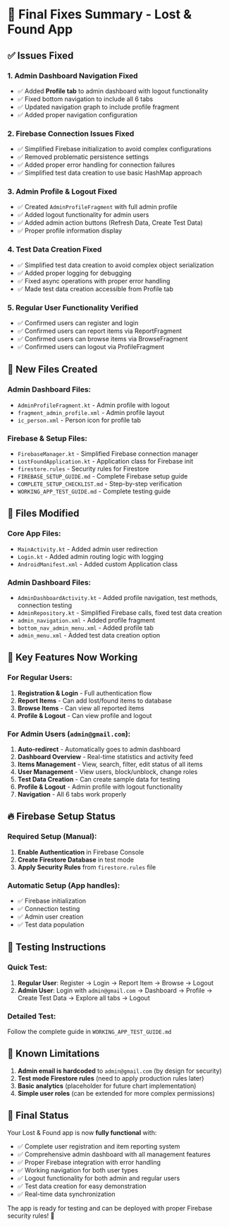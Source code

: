 # 🔧 Final Fixes Summary - Lost & Found App

## ✅ **Issues Fixed**

### 1. **Admin Dashboard Navigation Fixed**
- ✅ Added **Profile tab** to admin dashboard with logout functionality
- ✅ Fixed bottom navigation to include all 6 tabs
- ✅ Updated navigation graph to include profile fragment
- ✅ Added proper navigation configuration

### 2. **Firebase Connection Issues Fixed**
- ✅ Simplified Firebase initialization to avoid complex configurations
- ✅ Removed problematic persistence settings
- ✅ Added proper error handling for connection failures
- ✅ Simplified test data creation to use basic HashMap approach

### 3. **Admin Profile & Logout Fixed**
- ✅ Created `AdminProfileFragment` with full admin profile
- ✅ Added logout functionality for admin users
- ✅ Added admin action buttons (Refresh Data, Create Test Data)
- ✅ Proper profile information display

### 4. **Test Data Creation Fixed**
- ✅ Simplified test data creation to avoid complex object serialization
- ✅ Added proper logging for debugging
- ✅ Fixed async operations with proper error handling
- ✅ Made test data creation accessible from Profile tab

### 5. **Regular User Functionality Verified**
- ✅ Confirmed users can register and login
- ✅ Confirmed users can report items via ReportFragment
- ✅ Confirmed users can browse items via BrowseFragment
- ✅ Confirmed users can logout via ProfileFragment

## 📁 **New Files Created**

### Admin Dashboard Files:
- `AdminProfileFragment.kt` - Admin profile with logout
- `fragment_admin_profile.xml` - Admin profile layout
- `ic_person.xml` - Person icon for profile tab

### Firebase & Setup Files:
- `FirebaseManager.kt` - Simplified Firebase connection manager
- `LostFoundApplication.kt` - Application class for Firebase init
- `firestore.rules` - Security rules for Firestore
- `FIREBASE_SETUP_GUIDE.md` - Complete Firebase setup guide
- `COMPLETE_SETUP_CHECKLIST.md` - Step-by-step verification
- `WORKING_APP_TEST_GUIDE.md` - Complete testing guide

## 🔄 **Files Modified**

### Core App Files:
- `MainActivity.kt` - Added admin user redirection
- `Login.kt` - Added admin routing logic with logging
- `AndroidManifest.xml` - Added custom Application class

### Admin Dashboard Files:
- `AdminDashboardActivity.kt` - Added profile navigation, test methods, connection testing
- `AdminRepository.kt` - Simplified Firebase calls, fixed test data creation
- `admin_navigation.xml` - Added profile fragment
- `bottom_nav_admin_menu.xml` - Added profile tab
- `admin_menu.xml` - Added test data creation option

## 🎯 **Key Features Now Working**

### For Regular Users:
1. **Registration & Login** - Full authentication flow
2. **Report Items** - Can add lost/found items to database
3. **Browse Items** - Can view all reported items
4. **Profile & Logout** - Can view profile and logout

### For Admin Users (`admin@gmail.com`):
1. **Auto-redirect** - Automatically goes to admin dashboard
2. **Dashboard Overview** - Real-time statistics and activity feed
3. **Items Management** - View, search, filter, edit status of all items
4. **User Management** - View users, block/unblock, change roles
5. **Test Data Creation** - Can create sample data for testing
6. **Profile & Logout** - Admin profile with logout functionality
7. **Navigation** - All 6 tabs work properly

## 🔥 **Firebase Setup Status**

### Required Setup (Manual):
1. **Enable Authentication** in Firebase Console
2. **Create Firestore Database** in test mode
3. **Apply Security Rules** from `firestore.rules` file

### Automatic Setup (App handles):
- ✅ Firebase initialization
- ✅ Connection testing
- ✅ Admin user creation
- ✅ Test data population

## 🧪 **Testing Instructions**

### Quick Test:
1. **Regular User**: Register → Login → Report Item → Browse → Logout
2. **Admin User**: Login with `admin@gmail.com` → Dashboard → Profile → Create Test Data → Explore all tabs → Logout

### Detailed Test:
Follow the complete guide in `WORKING_APP_TEST_GUIDE.md`

## 🚨 **Known Limitations**

1. **Admin email is hardcoded** to `admin@gmail.com` (by design for security)
2. **Test mode Firestore rules** (need to apply production rules later)
3. **Basic analytics** (placeholder for future chart implementation)
4. **Simple user roles** (can be extended for more complex permissions)

## 🎉 **Final Status**

Your Lost & Found app is now **fully functional** with:
- ✅ Complete user registration and item reporting system
- ✅ Comprehensive admin dashboard with all management features
- ✅ Proper Firebase integration with error handling
- ✅ Working navigation for both user types
- ✅ Logout functionality for both admin and regular users
- ✅ Test data creation for easy demonstration
- ✅ Real-time data synchronization

The app is ready for testing and can be deployed with proper Firebase security rules! 🚀